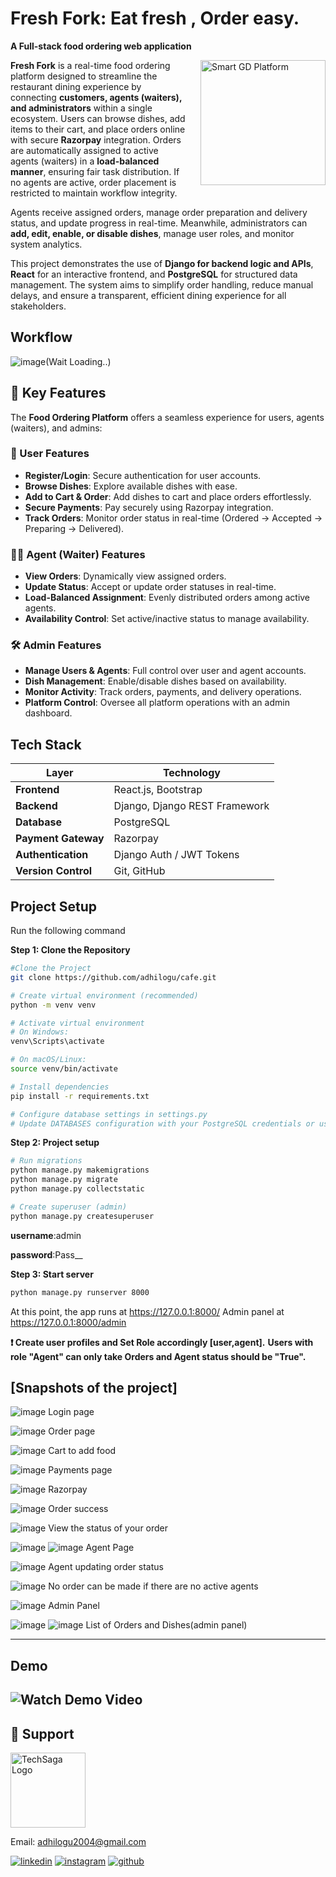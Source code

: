 # Fresh Fork: Eat fresh , Order easy.
**A Full-stack food ordering web application**

<div style="float: right; margin-left: 20px;">
  <img src="git-images/ff.jpg" alt="Smart GD Platform" width="200" />
</div>

**Fresh Fork** is a real-time food ordering platform designed to streamline the restaurant dining experience by connecting **customers, agents (waiters), and administrators** within a single ecosystem. Users can browse dishes, add items to their cart, and place orders online with secure **Razorpay** integration. Orders are automatically assigned to active agents (waiters) in a **load-balanced manner**, ensuring fair task distribution. If no agents are active, order placement is restricted to maintain workflow integrity.

Agents receive assigned orders, manage order preparation and delivery status, and update progress in real-time. Meanwhile, administrators can **add, edit, enable, or disable dishes**, manage user roles, and monitor system analytics.

This project demonstrates the use of **Django for backend logic and APIs**, **React** for an interactive frontend, and **PostgreSQL** for structured data management. The system aims to simplify order handling, reduce manual delays, and ensure a transparent, efficient dining experience for all stakeholders.
## Workflow
![image](git-images/workflow1.png)(Wait Loading..)

## 🚀 Key Features

The **Food Ordering Platform** offers a seamless experience for users, agents (waiters), and admins:

### 👤 User Features
- **Register/Login**: Secure authentication for user accounts.
- **Browse Dishes**: Explore available dishes with ease.
- **Add to Cart & Order**: Add dishes to cart and place orders effortlessly.
- **Secure Payments**: Pay securely using Razorpay integration.
- **Track Orders**: Monitor order status in real-time (Ordered → Accepted → Preparing → Delivered).

### 👨‍🍳 Agent (Waiter) Features
- **View Orders**: Dynamically view assigned orders.
- **Update Status**: Accept or update order statuses in real-time.
- **Load-Balanced Assignment**: Evenly distributed orders among active agents.
- **Availability Control**: Set active/inactive status to manage availability.

### 🛠️ Admin Features
- **Manage Users & Agents**: Full control over user and agent accounts.
- **Dish Management**: Enable/disable dishes based on availability.
- **Monitor Activity**: Track orders, payments, and delivery operations.
- **Platform Control**: Oversee all platform operations with an admin dashboard.


## Tech Stack
| Layer              | Technology                        |
|--------------------|-----------------------------------|
| **Frontend**       | React.js, Bootstrap          |
| **Backend**        | Django, Django REST Framework     |
| **Database**       | PostgreSQL                        |
| **Payment Gateway**| Razorpay                          |
| **Authentication** | Django Auth / JWT Tokens          |
| **Version Control**| Git, GitHub                       |

## Project Setup

Run the following command

**Step 1: Clone the Repository**

```bash
#Clone the Project 
git clone https://github.com/adhilogu/cafe.git

# Create virtual environment (recommended) 
python -m venv venv

# Activate virtual environment
# On Windows:
venv\Scripts\activate

# On macOS/Linux:
source venv/bin/activate

# Install dependencies
pip install -r requirements.txt

# Configure database settings in settings.py
# Update DATABASES configuration with your PostgreSQL credentials or use sqlite
```

**Step 2: Project setup**
```bash
# Run migrations
python manage.py makemigrations
python manage.py migrate
python manage.py collectstatic
```

```bash
# Create superuser (admin)
python manage.py createsuperuser
```
**username**:admin

**password**:Pass__

**Step 3: Start server**

```bash
python manage.py runserver 8000
```


At this point, the app runs at https://127.0.0.1:8000/
Admin panel at  https://127.0.0.1:8000/admin

**❗ Create user profiles and Set Role accordingly [user,agent].**
**Users with role "Agent" can only take Orders and 	Agent status should be "True".**



## [Snapshots of the project]

![image](git-images/login.png)
Login page

![image](git-images/order.png)
Order page

![image](git-images/cart.png)
Cart to add food

![image](git-images/payment.png)
Payments page

![image](git-images/paid.png)
Razorpay

![image](git-images/success.png)
Order success

![image](git-images/orderstatus.png)
View the status of your order

![image](git-images/agent.png)
![image](git-images/agentfinished.png)
Agent Page

![image](git-images/update.png)
Agent updating order status

![image](git-images/noagent.png)
No order can be made if there are no active agents 

![image](git-images/a3.png)
Admin Panel

![image](git-images/a1.png)
![image](git-images/a2.png)
List of Orders and Dishes(admin panel)

---
## Demo
![Watch Demo Video](git-images/cafe.gif) 
---
## 📧 Support

<div style="text-align: left;">
  <img src="git-images/techsagalogo.png" alt="TechSaga Logo" style="width: 120px;">
  <p>Email: <a href="mailto:adhilogu2004@gmail.com">adhilogu2004@gmail.com</a></p>
</div>


[![linkedin](https://img.shields.io/badge/linkedin-0A66C2?style=for-the-badge&logo=linkedin&logoColor=white)](https://www.linkedin.com/in/adithya-loganathan-a47218283/)
[![instagram](https://img.shields.io/badge/instagram-E4405F?style=for-the-badge&logo=instagram&logoColor=white)](https://www.instagram.com/adithyaloganathanh/?hl=en)
[![github](https://img.shields.io/badge/github-181717?style=for-the-badge&logo=github&logoColor=white)](https://github.com/adhilogu)



